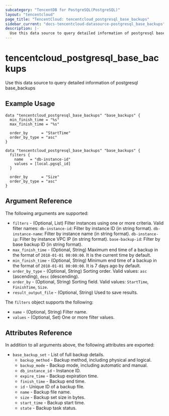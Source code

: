 ```yaml
---
subcategory: "TencentDB for PostgreSQL(PostgreSQL)"
layout: "tencentcloud"
page_title: "TencentCloud: tencentcloud_postgresql_base_backups"
sidebar_current: "docs-tencentcloud-datasource-postgresql_base_backups"
description: |-
  Use this data source to query detailed information of postgresql base_backups
---
```


# tencentcloud_postgresql_base_backups

Use this data source to query detailed information of postgresql base_backups

## Example Usage

```hcl
data "tencentcloud_postgresql_base_backups" "base_backups" {
  min_finish_time = "%s"
  max_finish_time = "%s"

  order_by      = "StartTime"
  order_by_type = "asc"
}

data "tencentcloud_postgresql_base_backups" "base_backups" {
  filters {
    name   = "db-instance-id"
    values = [local.pgsql_id]
  }

  order_by      = "Size"
  order_by_type = "asc"
}
```

## Argument Reference

The following arguments are supported:

* `filters` - (Optional, List) Filter instances using one or more criteria. Valid filter names: `db-instance-id`: Filter by instance ID (in string format). `db-instance-name`: Filter by instance name (in string format). `db-instance-ip`: Filter by instance VPC IP (in string format). `base-backup-id`: Filter by base backup ID (in string format).
* `max_finish_time` - (Optional, String) Maximum end time of a backup in the format of `2018-01-01 00:00:00`. It is the current time by default.
* `min_finish_time` - (Optional, String) Minimum end time of a backup in the format of `2018-01-01 00:00:00`. It is 7 days ago by default.
* `order_by_type` - (Optional, String) Sorting order. Valid values: `asc` (ascending), `desc` (descending).
* `order_by` - (Optional, String) Sorting field. Valid values: `StartTime`, `FinishTime`, `Size`.
* `result_output_file` - (Optional, String) Used to save results.

The `filters` object supports the following:

* `name` - (Optional, String) Filter name.
* `values` - (Optional, Set) One or more filter values.

## Attributes Reference

In addition to all arguments above, the following attributes are exported:

* `base_backup_set` - List of full backup details.
  * `backup_method` - Backup method, including physical and logical.
  * `backup_mode` - Backup mode, including automatic and manual.
  * `db_instance_id` - Instance ID.
  * `expire_time` - Backup expiration time.
  * `finish_time` - Backup end time.
  * `id` - Unique ID of a backup file.
  * `name` - Backup file name.
  * `size` - Backup set size in bytes.
  * `start_time` - Backup start time.
  * `state` - Backup task status.


